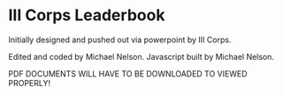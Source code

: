 # III Corps Leaderbook

Initially designed and pushed out via powerpoint by III Corps.

Edited and coded by Michael Nelson. Javascript built by Michael Nelson.

PDF DOCUMENTS WILL HAVE TO BE DOWNLOADED TO VIEWED PROPERLY!
